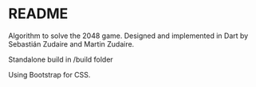 # README #

Algorithm to solve the 2048 game. Designed and implemented in Dart by Sebastián Zudaire and Martin Zudaire.

Standalone build in /build folder

Using Bootstrap for CSS.